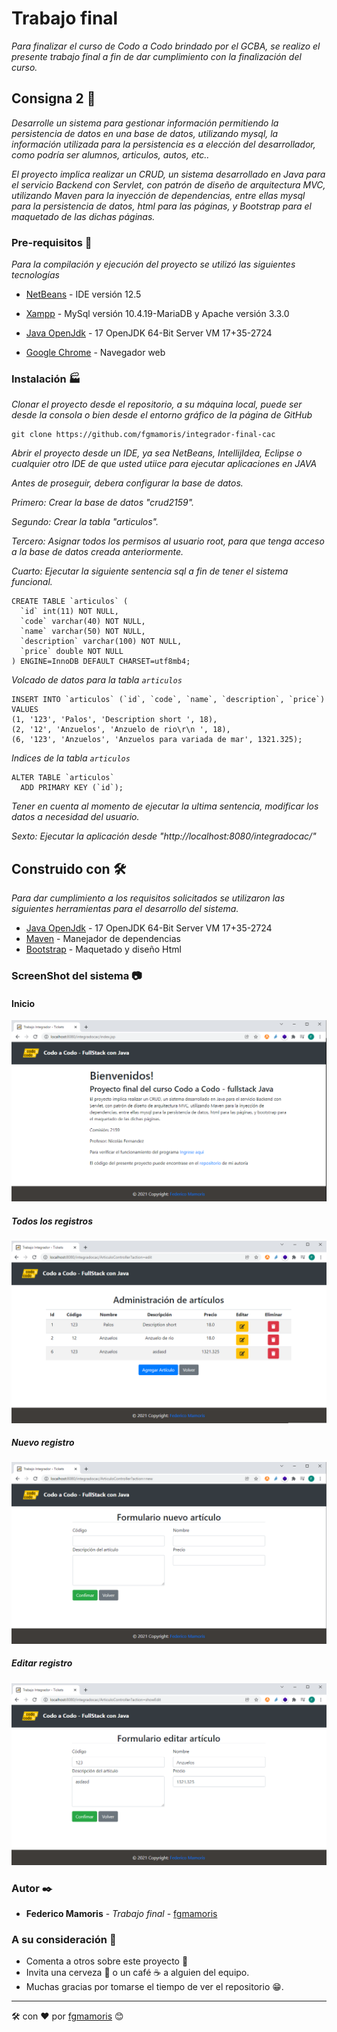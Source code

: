 # Trabajo final

_Para finalizar el curso de Codo a Codo brindado por el GCBA, se realizo el presente trabajo final a fin de dar cumplimiento con la finalización del curso._

## Consigna 2  :pencil:

_Desarrolle un sistema para gestionar información permitiendo la persistencia de datos en una base de datos, utilizando mysql, la información utilizada para la persistencia es a elección del desarrollador, como podría ser alumnos, articulos, autos, etc.._

_El proyecto implica realizar un CRUD, un sistema desarrollado en Java para el servicio Backend con Servlet, con patrón de diseño de arquitectura MVC, utilizando Maven para la inyección de dependencias, entre ellas mysql para la persistencia de datos, html para las páginas, y Bootstrap para el maquetado de las dichas páginas._


### Pre-requisitos :wrench:


_Para la compilación y ejecución del proyecto se utilizó las siguientes tecnologías_


* [NetBeans](https://netbeans.org/) - IDE versión 12.5

* [Xampp](https://www.apachefriends.org/index.html) - MySql versión 10.4.19-MariaDB y Apache versión 3.3.0

* [Java OpenJdk](https://https://openjdk.java.net/) - 17 OpenJDK 64-Bit Server VM 17+35-2724

* [Google Chrome](https://www.google.com/intl/es-419/chrome/) - Navegador web


### Instalación :factory:


_Clonar el proyecto desde el repositorio, a su máquina local, puede ser desde la consola o bien desde el entorno gráfico de la página de GitHub_

```
git clone https://github.com/fgmamoris/integrador-final-cac
```

_Abrir el proyecto desde un IDE, ya sea NetBeans, IntellijIdea, Eclipse o cualquier otro IDE de que usted utiice para ejecutar aplicaciones en JAVA_

_Antes de proseguir, debera configurar la base de datos._

_Primero: Crear la base de datos "crud2159"._

_Segundo: Crear la tabla "articulos"._

_Tercero: Asignar todos los permisos al usuario root, para que tenga acceso a la base de datos creada anteriormente._

_Cuarto: Ejecutar la siguiente sentencia sql a fin de tener el sistema funcional._

```
CREATE TABLE `articulos` (
  `id` int(11) NOT NULL,
  `code` varchar(40) NOT NULL,
  `name` varchar(50) NOT NULL,
  `description` varchar(100) NOT NULL,
  `price` double NOT NULL
) ENGINE=InnoDB DEFAULT CHARSET=utf8mb4;
```

_Volcado de datos para la tabla `articulos`_
```
INSERT INTO `articulos` (`id`, `code`, `name`, `description`, `price`) VALUES
(1, '123', 'Palos', 'Description short ', 18),
(2, '12', 'Anzuelos', 'Anzuelo de rio\r\n ', 18),
(6, '123', 'Anzuelos', 'Anzuelos para variada de mar', 1321.325);
```


_Indices de la tabla `articulos`_
```
ALTER TABLE `articulos`
  ADD PRIMARY KEY (`id`);
```

_Tener en cuenta al momento de ejecutar la ultima sentencia, modificar los datos a necesidad del usuario._ 


_Sexto: Ejecutar la aplicación desde "http://localhost:8080/integradocac/"_

## Construido con :hammer_and_wrench:

_Para dar cumplimiento a los requisitos solicitados se utilizaron las siguientes herramientas para el desarrollo del sistema._

* [Java OpenJdk](https://https://openjdk.java.net/) - 17 OpenJDK 64-Bit Server VM 17+35-2724
* [Maven](https://maven.apache.org/) - Manejador de dependencias
* [Bootstrap](https://getbootstrap.com/) - Maquetado y diseño Html

### ScreenShot del sistema :camera:

#### Inicio
![inicio](/images/home.png)
##### Todos los registros
![all](/images/all.png)
##### Nuevo registro
![new](/images/new.png)
##### Editar registro
![edit](/images/edit.png)

### Autor :black_nib:

* **Federico Mamoris** - *Trabajo final* - [fgmamoris](https://github.com/fgmamoris)

### A su consideración :gift:

* Comenta a otros sobre este proyecto :mega:
* Invita una cerveza :beer: o un café :coffee: a alguien del equipo. 
* Muchas gracias por tomarse el tiempo de ver el repositorio :grin:.


---
:hammer_and_wrench: con :hearts: por [fgmamoris](https://github.com/fgmamoris) :blush:


